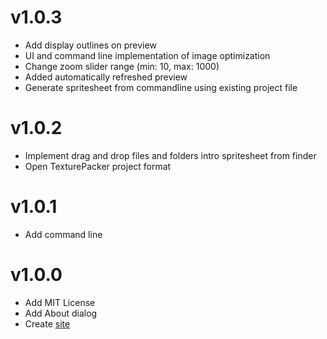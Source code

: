 v1.0.3
======
* Add display outlines on preview
* UI and command line implementation of image optimization
* Change zoom slider range (min: 10, max: 1000)
* Added automatically refreshed preview
* Generate spritesheet from commandline using existing project file

v1.0.2
======
* Implement drag and drop files and folders intro spritesheet from finder
* Open TexturePacker project format

v1.0.1
======
* Add command line

v1.0.0
======
* Add MIT License
* Add About dialog
* Create [site](http://amakaseev.github.io/sprite-sheet-packer)